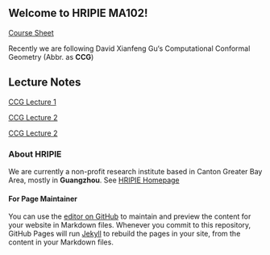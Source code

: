 ## Welcome to HRIPIE MA102! 

[Course Sheet](file/MA102_Course_Sheet.pdf)

Recently we are following David Xianfeng Gu‘s  Computational Conformal Geometry (Abbr. as **CCG**)

## Lecture Notes

[CCG Lecture 1](file/CCG_L1.pdf)

[CCG Lecture 2](file/CCG_L2.pdf)

[CCG Lecture 2](file/CCG_L2.pdf)


### About HRIPIE 

We are currently a non-profit research institute based in Canton Greater Bay Area, mostly in **Guangzhou**. 
See [HRIPIE Homepage](https://honzresearch.github.io)

#### For Page Maintainer

You can use the [editor on GitHub](https://github.com/NanFangHong/HRIPIE-MA102/edit/gh-pages/index.md) to maintain and preview the content for your website in Markdown files. Whenever you commit to this repository, GitHub Pages will run [Jekyll](https://jekyllrb.com/) to rebuild the pages in your site, from the content in your Markdown files.
